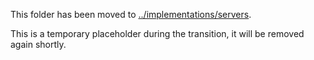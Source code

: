 This folder has been moved to [../implementations/servers](/implementations/servers).

This is a temporary placeholder during the transition, it will be removed again shortly.

